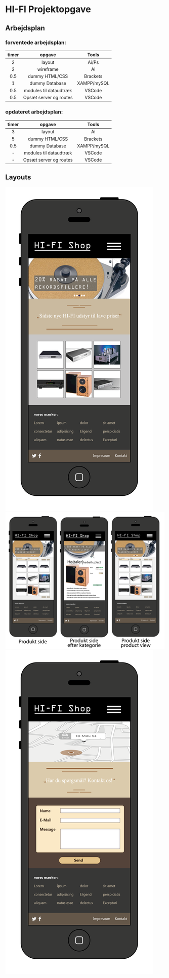 # HI-FI Projektopgave
## Arbejdsplan

### forventede arbejdsplan:
| timer         | opgave        | Tools |
|:-------------:|:-------------:|:-----:|
| 2             | layout        | Ai/Ps |
| 2             | wireframe     | Ai    |
| 0.5           | dummy HTML/CSS|Brackets|
| 1           | dummy Database|XAMPP/mySQL|
| 0.5           | modules til dataudtræk|VSCode|
| 0.5           | Opsæt server og routes|VSCode|

### opdateret arbejdsplan:
| timer         | opgave        | Tools |
|:-------------:|:-------------:|:-----:|
| 3             | layout        | Ai    |
| 5             | dummy HTML/CSS|Brackets|
| 0.5           | dummy Database|XAMPP/mySQL|
| -             | modules til dataudtræk|VSCode|
| -             | Opsæt server og routes|VSCode|

## Layouts
![alt text](layout/Layout_Forside.png "Forside Layout")
![alt text](layout/Layout_Produktside.png "Produktside Layout")
![alt text](layout/Layout_Kontaktside.png "Kontaktside Layout")